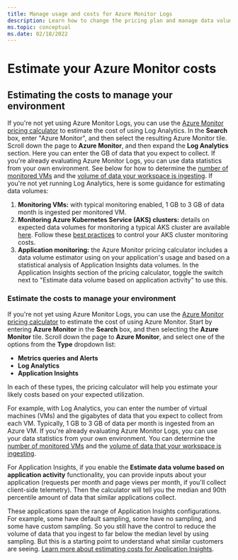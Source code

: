 ```yaml
---
title: Manage usage and costs for Azure Monitor Logs
description: Learn how to change the pricing plan and manage data volume and retention policy for your Log Analytics workspace in Azure Monitor.
ms.topic: conceptual
ms.date: 02/18/2022
---
```

 
# Estimate your Azure Monitor costs

## Estimating the costs to manage your environment 

If you're not yet using Azure Monitor Logs, you can use the [Azure Monitor pricing calculator](https://azure.microsoft.com/pricing/calculator/?service=monitor) to estimate the cost of using Log Analytics. In the **Search** box, enter "Azure Monitor", and then select the resulting Azure Monitor tile. Scroll down the page to **Azure Monitor**, and then expand the **Log Analytics** section. Here you can enter the GB of data that you expect to collect. If you're already evaluating Azure Monitor Logs, you can use data statistics from your own environment. See below for how to determine the [number of monitored VMs](#understanding-nodes-sending-data) and the [volume of data your workspace is ingesting](#understanding-ingested-data-volume). If you're not yet running Log Analytics, here is some guidance for estimating data volumes:

1. **Monitoring VMs:** with typical monitoring enabled, 1 GB to 3 GB of data month is ingested per monitored VM. 
2. **Monitoring Azure Kubernetes Service (AKS) clusters:** details on expected data volumes for monitoring a typical AKS cluster are available [here](../containers/container-insights-cost.md#estimating-costs-to-monitor-your-aks-cluster). Follow these [best practices](../containers/container-insights-cost.md#controlling-ingestion-to-reduce-cost) to control your AKS cluster monitoring costs. 
3. **Application monitoring:** the Azure Monitor pricing calculator includes a data volume estimator using on your application's usage and based on a statistical analysis of  Application Insights data volumes. In the Application Insights section of the pricing calculator, toggle the switch next to "Estimate data volume based on application activity" to use this. 

### Estimate the costs to manage your environment

If you're not yet using Azure Monitor Logs, you can use the [Azure Monitor pricing calculator](https://azure.microsoft.com/pricing/calculator/?service=monitor) to estimate the cost of using Azure Monitor. Start by entering **Azure Monitor** in the **Search** box, and then selecting the **Azure Monitor** tile. Scroll down the page to **Azure Monitor**, and select one of the options from the **Type** dropdown list:

- **Metrics queries and Alerts**  
- **Log Analytics**
- **Application Insights**

In each of these types, the pricing calculator will help you estimate your likely costs based on your expected utilization.

For example, with Log Analytics, you can enter the number of virtual machines (VMs) and the gigabytes of data that you expect to collect from each VM. Typically, 1 GB to 3 GB of data per month is ingested from an Azure VM. If you're already evaluating Azure Monitor Logs, you can use your data statistics from your own environment. You can determine the [number of monitored VMs](logs/manage-cost-storage.md#understanding-nodes-sending-data) and the [volume of data that your workspace is ingesting](logs/manage-cost-storage.md#understanding-ingested-data-volume).

For Application Insights, if you enable the **Estimate data volume based on application activity** functionality, you can provide inputs about your application (requests per month and page views per month, if you'll collect client-side telemetry). Then the calculator will tell you the median and 90th percentile amount of data that similar applications collect. 

These applications span the range of Application Insights configurations. For example, some have default sampling, some have no sampling, and some have custom sampling. So you still have the control to reduce the volume of data that you ingest to far below the median level by using sampling. But this is a starting point to understand what similar customers are seeing. [Learn more about estimating costs for Application Insights](app/pricing.md#estimating-the-costs-to-manage-your-application).

